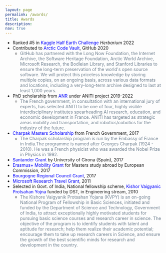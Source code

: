 ```yaml
---
layout: page
permalink: /awards/
title: Awards
description:
nav: true
---
```


* Ranked #5 in <a style='color:blue'>Kaggle Half Earth Challenge</a> *Herbarium* 2022
* Contributed to <a style='color:blue'>Arctic Code Vault</a>, GitHub 2020
  * <a style='color:SlateGray'>GitHub has partnered with the Long Now Foundation, the Internet Archive, the Software Heritage Foundation, Arctic World Archive, Microsoft Research, the Bodleian Library, and Stanford Libraries to ensure the long-term preservation of the world's open source software. We will protect this priceless knowledge by storing multiple copies, on an ongoing basis, across various data formats and locations, including a very-long-term archive designed to last at least 1,000 years.</a>
* PhD scholarship from <a style='color:blue'>ANR</a> under ANITI project 2019-2022
  * <a style='color:SlateGray'>The French government, in consultation with an international jury of experts, has selected ANITI to be one of four, highly visible interdisciplinary institutes spearheading AI research, education, and economic development in France. ANITI has targeted as strategic areas mobility and transportation, and robotics/cobotics for the industry of the future.</a>
* <a style='color:blue'>Charpak Masters Scholarship</a> from French Government, 2017
  * <a style='color:SlateGray'>The Charpak scholarship program is run by the Embassy of France in India.The programme is named after Georges Charpak (1924 - 2010). He was a French physicist who was awarded the Nobel Prize in Physics in 1992. </a>
* <a style='color:blue'>Santander Grant</a> by University of Girona (Spain), 2017
* <a style='color:blue'>Erasmus+ Mobility Grant</a> for Masters study abroad by European Commission, 2017
* <a style='color:blue'>Bourgogne Regional Council Grant</a>, 2017
* <a style='color:blue'>Microsoft Research Travel Grant</a>, 2011
* Selected in Govt. of India, National fellowship scheme, <a style='color:blue'>Kishor Vaigyanic Protsahan Yojna</a> funded by DST, in Engineering stream, 2010
  * <a style='color:SlateGray'>The Kishore Vaigyanik Protsahan Yojana (KVPY) is an on-going National Program of Fellowship in Basic Sciences, initiated and funded by the Department of Science and Technology, Government of India, to attract exceptionally highly motivated students for pursuing basic science courses and research career in science. The objective of the program is to identify students with talent and aptitude for research; help them realize their academic potential; encourage them to take up research careers in Science, and ensure the growth of the best scientific minds for research and development in the country.</a>
